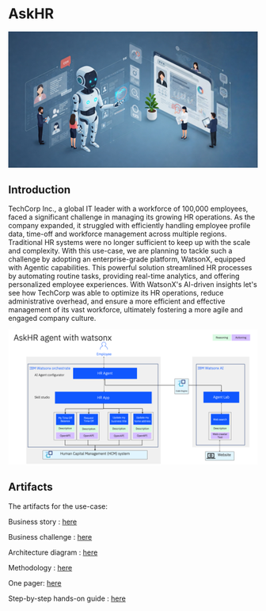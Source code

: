 # AskHR
<img alt="AskHR" src="assets/hr_landscape.jpg">

## Introduction

TechCorp Inc., a global IT leader with a workforce of 100,000 employees, faced a significant challenge in managing its growing HR operations. As the company expanded, it struggled with efficiently handling employee profile data, time-off and workforce management across multiple regions. Traditional HR systems were no longer sufficient to keep up with the scale and complexity. 
With this use-case, we are planning to tackle such a challenge by adopting an enterprise-grade platform, WatsonX, equipped with Agentic capabilities.
This powerful solution streamlined HR processes by automating routine tasks, providing real-time analytics, and offering personalized employee experiences. With WatsonX's AI-driven insights let's see how TechCorp was able to optimize its HR operations, reduce administrative overhead, and ensure a more efficient and effective management of its vast workforce, ultimately fostering a more agile and engaged company culture.

<img alt="AskHR" src="assets/arch_diagm.png">


## Artifacts

The artifacts for the use-case:

Business story : [here](assets/AskHR_business_story.md)

Business challenge : [here](assets/AskHR_business_challenge.md)

Architecture diagram : [here](assets/AskHR_architecture.md)

Methodology : [here](assets/AskHR_methodology.md)

One pager: [here](https://ibm.box.com/s/ef5i26l13te9vxi57mi26k95jrxhxhqz)

Step-by-step hands-on guide : [here](assets/hands-on-lab-askhr.md)

